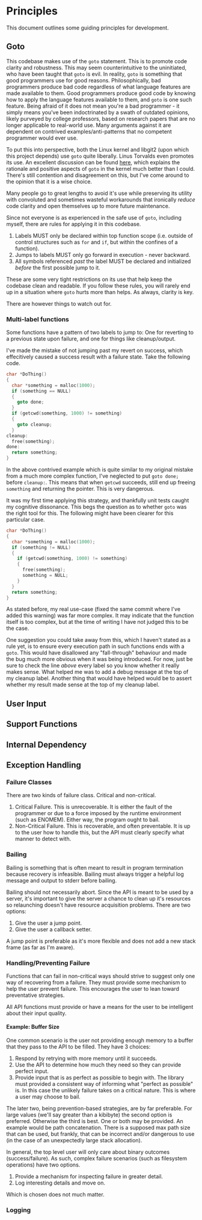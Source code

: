 # Principles

This document outlines some guiding principles for development.

## Goto

This codebase makes use of the `goto` statement. This is to promote code clarity and robustness. This may seem counterintuitive to the uninitiated, who have been taught that `goto` is evil. In reality, `goto` is something that good programmers use for good reasons. Philosophically, bad programmers produce bad code regardless of what language features are made available to them. Good programmers produce good code by knowing how to apply the language features available to them, and `goto` is one such feature. Being afraid of it does not mean you're a bad programmer - it simply means you've been indoctrinated by a swath of outdated opinions, likely purveyed by college professors, based on research papers that are no longer applicable to real-world use. Many arguments against it are dependent on contrived examples/anti-patterns that no competent programmer would ever use.

To put this into perspective, both the Linux kernel and libgit2 (upon which this project depends) use `goto` quite liberally. Linus Torvalds even promotes its use. An excellent discussion can be found [here](https://web.archive.org/web/20051128093253/http://kerneltrap.org/node/553/2131), which explains the rationale and positive aspects of `goto` in the kernel much better than I could. There's still contention and disagreement on this, but I've come around to the opinion that it is a wise choice.

Many people go to great lengths to avoid it's use while preserving its utility with convoluted and sometimes wasteful workarounds that ironically *reduce* code clarity and open themselves up to more future maintenance.

Since not everyone is as experienced in the safe use of `goto`, including myself, there are rules for applying it in this codebase.

1. Labels MUST only be declared within top function scope (i.e. outside of control structures such as `for` and `if`, but within the confines of a function).
2. Jumps to labels MUST only go forward in execution - never backward.
3. All symbols referenced *past* the label MUST be declared and initialized *before* the first possible jump to it.

These are some very tight restrictions on its use that help keep the codebase clean and readable. If you follow these rules, you will rarely end up in a situation where `goto` hurts more than helps. As always, clarity is key.

There are however things to watch out for.

### Multi-label functions
Some functions have a pattern of two labels to jump to: One for reverting to a previous state upon failure, and one for things like cleanup/output.

I've made the mistake of not jumping past my revert on success, which effecitively caused a success result with a failure state. Take the following code.
```c
char *DoThing()
{
  char *something = malloc(1000);
  if (something == NULL)
  {
    goto done;
  }
  if (getcwd(something, 1000) != something)
  {
    goto cleanup;
  }
cleanup:
  free(something);
done:
  return something;
}
```
In the above contrived example which is quite similar to my original mistake from a much more complex function, I've neglected to put `goto done;` before `cleanup:`. This means that when `getcwd` succeeds, still end up freeing `something` and returning the pointer. This is very dangerous.

It was my first time applying this strategy, and thankfully unit tests caught my cognitive dissonance. This begs the question as to whether `goto` was the right tool for this. The following might have been clearer for this particular case.
```c
char *DoThing()
{
  char *something = malloc(1000);
  if (something != NULL)
  {
    if (getcwd(something, 1000) != something)
    {
      free(something);
      something = NULL;
    }
  }
  return something;
}
```
As stated before, my real use-case (fixed the same commit where I've added this warning) was far more complex. It may indicate that the function itself is too complex, but at the time of writing I have not judged this to be the case.

One suggestion you could take away from this, which I haven't stated as a rule yet, is to ensure every execution path in such functions ends with a `goto`. This would have disallowed any "fall-through" behaviour and made the bug much more obvious when it was being introduced. For now, just be sure to check the line *above* every label so you know whether it really makes sense. What helped me was to add a debug message at the top of my cleanup label. Another thing that would have helped would be to assert whether my result made sense at the top of my cleanup label.

## User Input

## Support Functions

## Internal Dependency

## Exception Handling

### Failure Classes
There are two kinds of failure class. Critical and non-critical.
1. Critical Failure. This is unrecoverable. It is either the fault of the programmer or due to a force imposed by the runtime environment (such as ENOMEM). Either way, the program ought to bail.
1. Non-Critical Failure. This is recoverable, and often preventable. It is up to the user how to handle this, but the API must clearly specify what manner to detect with.

### Bailing
Bailing is something that is often meant to result in program termination because recovery is infeasible. Bailing must always trigger a helpful log message and output to stderr before bailing.

Bailing should not necessarily abort. Since the API is meant to be used by a server, it's important to give the server a chance to clean up it's resources so relaunching doesn't have resource acquisition problems. There are two options:
1. Give the user a jump point.
1. Give the user a callback setter.

A jump point is preferable as it's more flexible and does not add a new stack frame (as far as I'm aware).

### Handling/Preventing Failure
Functions that can fail in non-critical ways should strive to suggest only one way of recovering from a failure. They must provide some mechanism to help the user prevent failure. This encourages the user to lean toward preventative strategies.

All API functions must provide or have a means for the user to be intelligent about their input quality.

#### Example: Buffer Size

One common scenario is the user not providing enough memory to a buffer that they pass to the API to be filled. They have 3 choices:
1. Respond by retrying with more memory until it succeeds.
1. Use the API to determine how much they need so they can provide perfect input.
1. Provide input that is as perfect as possible to begin with. The library must provided a consistent way of informing what "perfect as possible" is. In this case the unlikely failure takes on a critical nature. This is where a user may choose to bail.

The later two, being prevention-based strategies, are by far preferable. For large values (we'll say greater than a kibibyte) the second option is preferred. Otherwise the third is best. One or both may be provided. An example would be path concatenation. There is a supposed max path size that can be used, but frankly, that can be incorrect and/or dangerous to use (in the case of an unexpectedly large stack allocation).

In general, the top level user will only care about binary outcomes (success/failure). As such, complex failure scenarios (such as filesystem operations) have two options.
1. Provide a mechanism for inspecting failure in greater detail.
1. Log interesting details and move on.

Which is chosen does not much matter.

### Logging
